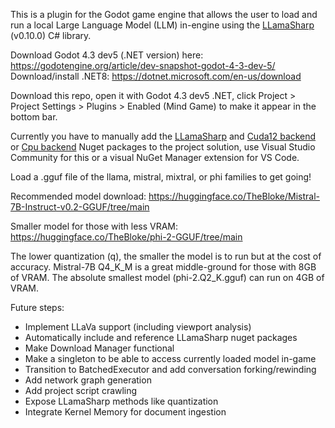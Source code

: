 This is a plugin for the Godot game engine that allows the user to load and run a local Large Language Model (LLM) in-engine using the [LLamaSharp](https://github.com/SciSharp/LLamaSharp) (v0.10.0) C# library.

Download Godot 4.3 dev5 (.NET version) here: https://godotengine.org/article/dev-snapshot-godot-4-3-dev-5/
Download/install .NET8: https://dotnet.microsoft.com/en-us/download

Download this repo, open it with Godot 4.3 dev5 .NET, click Project > Project Settings > Plugins > Enabled (Mind Game) to make it appear in the bottom bar.

Currently you have to manually add the [LLamaSharp](https://www.nuget.org/packages/LLamaSharp) and [Cuda12 backend](https://www.nuget.org/packages/LLamaSharp.Backend.Cuda12) or [Cpu backend](https://www.nuget.org/packages/LLamaSharp.Backend.Cpu) Nuget packages to the project solution, use Visual Studio Community for this or a visual NuGet Manager extension for VS Code.

Load a .gguf file of the llama, mistral, mixtral, or phi families to get going!

Recommended model download: https://huggingface.co/TheBloke/Mistral-7B-Instruct-v0.2-GGUF/tree/main

Smaller model for those with less VRAM: https://huggingface.co/TheBloke/phi-2-GGUF/tree/main

The lower quantization (q), the smaller the model is to run but at the cost of accuracy. Mistral-7B Q4_K_M is a great middle-ground for those with 8GB of VRAM. The absolute smallest model (phi-2.Q2_K.gguf) can run on 4GB of VRAM.

Future steps:
- Implement LLaVa support (including viewport analysis)
- Automatically include and reference LLamaSharp nuget packages
- Make Download Manager functional
- Make a singleton to be able to access currently loaded model in-game
- Transition to BatchedExecutor and add conversation forking/rewinding
- Add network graph generation
- Add project script crawling
- Expose LLamaSharp methods like quantization
- Integrate Kernel Memory for document ingestion
